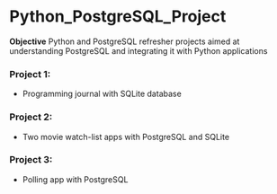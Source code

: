 # Python_PostgreSQL_Project

**Objective**
Python and PostgreSQL refresher projects aimed at understanding PostgreSQL and integrating it with Python applications

### Project 1: 
- Programming journal with SQLite database

### Project 2:
- Two movie watch-list apps with PostgreSQL and SQLite

### Project 3: 
- Polling app with PostgreSQL